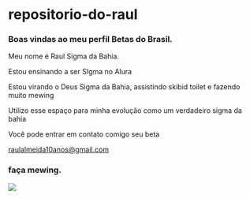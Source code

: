 # repositorio-do-raul

### Boas vindas ao meu perfil Betas do Brasil. 

Meu nome é Raul Sigma da Bahia.

Estou ensinando a ser SIgma no Alura

Estou virando o Deus Sigma da Bahia, assistindo skibid toilet e fazendo muito mewing

Utilizo esse espaço para minha evolução como um verdadeiro sigma da bahia

Você pode entrar em contato comigo seu beta

raulalmeida10anos@gmail.com

### faça mewing.

![](https://media1.tenor.com/m/9lCMdJko8XMAAAAC/so-good-tasty.gif)

